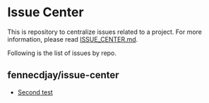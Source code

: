 # Issue Center

This is repository to centralize issues related to a project.
For more information, please read [ISSUE_CENTER.md](ISSUE_CENTER.md).  

Following is the list of issues by repo.  

## fennecdjay/issue-center

 * [Second test](https://api.github.com/repos/fennecdjay/issue-center/issues/2) 
